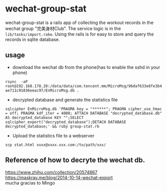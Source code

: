 # wechat-group-stat

wechat-group-stat is a rails app of collecting the workout records in the wechat group "完美身材Club".
The service logic is in the `lib/tasks/import.rake`. Using the rails is for easy to store and query the records in sqlite database. 


## usage

- download the wechat db from the phone(has to enable the sshd in your phone)

 `rsync  -aP root@192.168.178.20:/data/data/com.tencent.mm/MicroMsg/96daf633e8fe3b4ae711c91836eeac97/EnMicroMsg.db .`

- decrypted database and generate the statistics file

```
sqlcipher EnMicroMsg.db 'PRAGMA key = "******"; PRAGMA cipher_use_hmac = off; PRAGMA kdf_iter = 4000; ATTACH DATABASE "decrypted_database.db" AS decrypted_database KEY "";SELECT sqlcipher_export("decrypted_database");DETACH DATABASE decrypted_database;' && ruby group-stat.rb  
```



- Upload the statistics file to a webserver

`scp stat.html xxxx@xxxx.xxx.com:/to/path/xxx/`


## Reference of how to decryte the wechat db.

https://www.zhihu.com/collection/20574867  
https://maskray.me/blog/2014-10-14-wechat-export  
mucha gracias to Mingo
